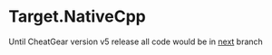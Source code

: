 # Target.NativeCpp

Until CheatGear version v5 release all code would be in [next](https://github.com/CheatGear/Target.NativeCpp/tree/next) branch
